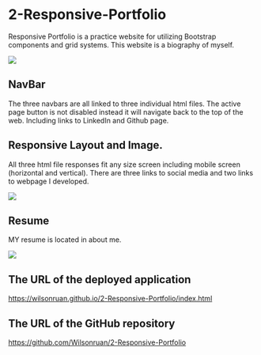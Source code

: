# 2-Responsive-Portfolio

Responsive Portfolio is a practice website for utilizing Bootstrap components and grid systems. This website is a biography of myself. 

![](./Assets/Image/ReadMe1)

## NavBar

The three navbars are all linked to three individual html files.  The active page button is not disabled instead it will navigate back to the top of the web.  Including links to LinkedIn and Github page. 

## Responsive Layout and Image.

All three html file responses fit any size screen including mobile screen (horizontal and vertical). There are three links to social media and two links to webpage I developed. 

![](./Assets/Image/ReadMe2)

## Resume

MY resume is located in about me. 

![](./Assets/Image/ReadMe3)

## The URL of the deployed application

https://wilsonruan.github.io/2-Responsive-Portfolio/index.html


## The URL of the GitHub repository

https://github.com/Wilsonruan/2-Responsive-Portfolio